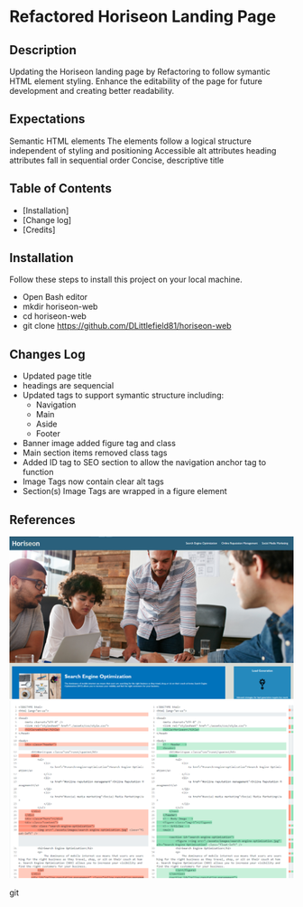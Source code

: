 # Refactored Horiseon Landing Page

## Description
Updating the Horiseon landing page by Refactoring to follow symantic HTML element styling.
Enhance the editability of the page for future development and creating better readability.



## Expectations
Semantic HTML elements
The elements follow a logical structure independent of styling and positioning
Accessible alt attributes
heading attributes fall in sequential order
Concise, descriptive title


## Table of Contents
- [Installation] 
- [Change log]
- [Credits]

## Installation
Follow these steps to install this project on your local machine.
* Open Bash editor
* mkdir horiseon-web
* cd horiseon-web
* git clone https://github.com/DLittlefield81/horiseon-web


## Changes Log
- Updated page title
- headings are sequencial
- Updated tags to support symantic structure including:
    - Navigation
    - Main
    - Aside
    - Footer 
- Banner image added figure tag and class
- Main section items removed class tags
- Added ID tag to SEO section to allow the navigation anchor tag to function
- Image Tags now contain clear alt tags
- Section(s) Image Tags are wrapped in a figure element

## References

![Landing Page](./assets/images/landing-page.png)
![Changelog](./assets/images/changelog.png)

git
